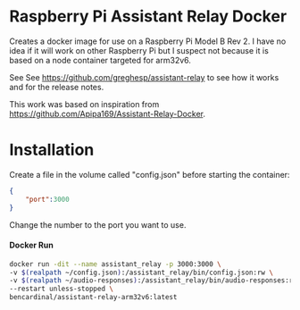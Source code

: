 # Raspberry Pi Assistant Relay Docker

Creates a docker image for use on a Raspberry Pi Model B Rev 2.  I have no idea if it will work on other Raspberry Pi 
but I suspect not because it is based on a node container targeted for arm32v6.

See See https://github.com/greghesp/assistant-relay to see how it works and for the release notes.

This work was based on inspiration from https://github.com/Apipa169/Assistant-Relay-Docker.

# Installation
Create a file in the volume called "config.json" before starting the container:

```json
{
    "port":3000
}
```
Change the number to the port you want to use.

#### Docker Run
```bash
docker run -dit --name assistant_relay -p 3000:3000 \
-v $(realpath ~/config.json):/assistant_relay/bin/config.json:rw \
-v $(realpath ~/audio-responses):/assistant_relay/bin/audio-responses:rw \
--restart unless-stopped \
bencardinal/assistant-relay-arm32v6:latest
```


